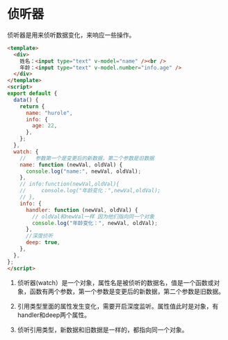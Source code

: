 # 侦听器

侦听器是用来侦听数据变化，来响应一些操作。

```html
<template>
  <div>
    姓名：<input type="text" v-model="name" /><br />
    年龄：<input type="text" v-model.number="info.age" />
  </div>
</template>
<script>
export default {
  data() {
    return {
      name: "hurole",
      info: {
        age: 22,
      },
    };
  },
  watch: {
    //   参数第一个是变更后的新数据，第二个参数是旧数据
    name: function (newVal, oldVal) {
      console.log("name:", newVal, oldVal);
    },
    // info:function(newVal,oldVal){
    //     console.log("年龄变化：",newVal,oldVal);
    // },
    info: {
      handler: function (newVal, oldVal) {
        // oldVal和newVal一样 因为他们指向同一个对象
        console.log("年龄变化：", newVal, oldVal);
      },
      //深度侦听
      deep: true,
    },
  },
};
</script>
```

1. 侦听器(watch）是一个对象，属性名是被侦听的数据名，值是一个函数或对象，函数有两个参数，第一个参数是变更后的新数据，第二个参数是旧数据。

2. 引用类型里面的属性发生变化，需要开启深度监听。属性值此时是对象，有handler和deep两个属性。
3. 侦听引用类型，新数据和旧数据是一样的，都指向同一个对象。